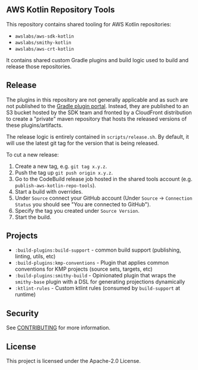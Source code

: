 ## AWS Kotlin Repository Tools

This repository contains shared tooling for AWS Kotlin repositories:

* `awslabs/aws-sdk-kotlin`
* `awslabs/smithy-kotlin`
* `awslabs/aws-crt-kotlin`

It contains shared custom Gradle plugins and build logic used to build and release those repositories.

## Release

The plugins in this repository are not generally applicable and as such are not published to the 
[Gradle plugin portal](https://plugins.gradle.org/). Instead, they are published to an S3 bucket
hosted by the SDK team and fronted by a CloudFront distribution to create a "private" maven repository that
hosts the released versions of these plugins/artifacts.

The release logic is entirely contained in `scripts/release.sh`. By default, it will use the latest git tag for the
version that is being released.

To cut a new release:

1. Create a new tag, e.g. `git tag x.y.z`.
2. Push the tag up `git push origin x.y.z`.
3. Go to the CodeBuild release job hosted in the shared tools account (e.g. `publish-aws-kotlin-repo-tools`).
4. Start a build with overrides.
5. Under `Source` connect your GitHub account (Under `Source` -> `Connection Status` you should see "You are connected to GitHub").
7. Specify the tag you created under `Source Version`.
8. Start the build.

## Projects

* `:build-plugins:build-support`   - common build support (publishing, linting, utils, etc)
* `:build-plugins:kmp-conventions` - Plugin that applies common conventions for KMP projects (source sets, targets, etc)
* `:build-plugins:smithy-build`    - Opinionated plugin that wraps the `smithy-base` plugin with a DSL for generating projections dynamically
* `:ktlint-rules`                  - Custom ktlint rules (consumed by `build-support` at runtime)

## Security

See [CONTRIBUTING](CONTRIBUTING.md#security-issue-notifications) for more information.

## License

This project is licensed under the Apache-2.0 License.

